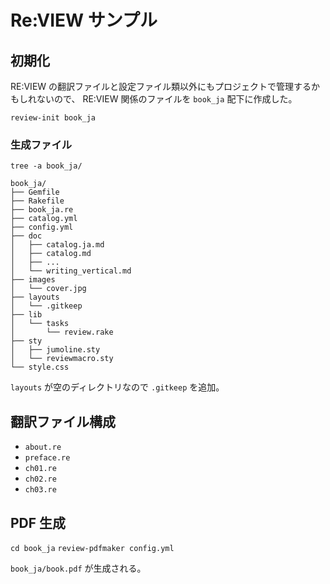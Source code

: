 # Re:VIEW サンプル


## 初期化

RE:VIEW の翻訳ファイルと設定ファイル類以外にもプロジェクトで管理するかもしれないので、
RE:VIEW 関係のファイルを `book_ja` 配下に作成した。

`review-init book_ja`

### 生成ファイル

`tree -a book_ja/`

```
book_ja/
├── Gemfile
├── Rakefile
├── book_ja.re
├── catalog.yml
├── config.yml
├── doc
│   ├── catalog.ja.md
│   ├── catalog.md
│   ├── ...
│   └── writing_vertical.md
├── images
│   └── cover.jpg
├── layouts
│   └── .gitkeep
├── lib
│   └── tasks
│       └── review.rake
├── sty
│   ├── jumoline.sty
│   └── reviewmacro.sty
└── style.css
```

`layouts` が空のディレクトリなので `.gitkeep` を追加。


## 翻訳ファイル構成

- `about.re`
- `preface.re`
- `ch01.re`
- `ch02.re`
- `ch03.re`


## PDF 生成

`cd book_ja`
`review-pdfmaker config.yml`

`book_ja/book.pdf` が生成される。

